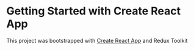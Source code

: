 # Getting Started with Create React App

This project was bootstrapped with [Create React App](https://github.com/facebook/create-react-app) and Redux Toolkit

